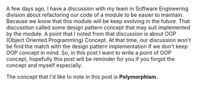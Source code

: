 A few days ago, I have a discussion with my team in Software Engineering division about refactoring our code of a module to be easier to maintain. Because we know that this module will be keep evolving in the future. That discusstion called some design pattern concept that may suit implemented by the module. A point that I noted from that discussion is about OOP (Object Oriented Programming) Concept. At that time, our discussion won't be find the match with the design pattern implementation if we don't keep OOP concept in mind. So, in this post I want to write a point of OOP concept, hopefully this post will be reminder for you if you forgot the concept and myself especially.

The concept that I'd like to note in this post is **Polymorphism**.
